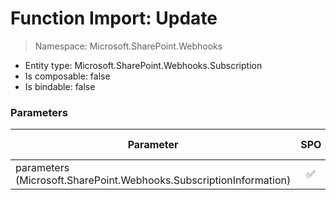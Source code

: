 # Function Import: Update

> Namespace: Microsoft.SharePoint.Webhooks

- Entity type: Microsoft.SharePoint.Webhooks.Subscription
- Is composable: false
- Is bindable: false

### Parameters

Parameter | SPO | SP 2019 | SP 2016 | SP 2013
----------|:---:|:-------:|:-------:|:-------:
parameters (Microsoft.SharePoint.Webhooks.SubscriptionInformation) | ✅ | ✅ | ❌ | ❌
